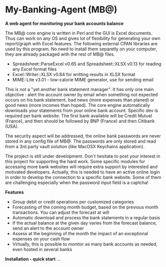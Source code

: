 # My-Banking-Agent (MB@)

<b>A web agent for monitoring your bank accounts balance</b>

The MB@ core engine is written in Perl and the GUI is Excel documents. Thus can work on any OS and gives lot of flexibility for generating your own report/graph with Excel features.
The following external CPAN libraries are used by this program. No need to install them separetly on your computer, they are already packaged with the rest of MB@ files.
<ul>
<li>Spreadsheet::ParseExcel v0.65 and Spreadsheet::XLSX v0.13 for reading any Excel format files</li>
<li>Excel::Writer::XLSX v0.84 for writting results in XLSX format</lib>
<li>MIME::Lite v3.01 - low-calorie MIME generator, use for sending email</li>
</ul>

This is not a "yet another bank statement manager". It has only one main objective : alert the account owner by email when something not expected occurs on his bank statement, bad news (more expenses than planed) or good news (more incomes than hoped). 
The core engine automatically downloads your statements from your online bank account. Specific dev is required per bank website. The first bank available will be Credit Mutuel (France), and then should be followed by BNP (France) and then Citibank (USA).
<P>
The security aspect will be addressed, the online bank passwords are never stored in any config file of MB@. The passwords are only stored and read from a 3rd party vault solution (like MacOSX Keychains application).
<P>
The project is still under development. Don't hesitate to post your interest in this project for supporting the hard work.
Some specific modules for accessing more bank websites will require extra support by interested and motivated developers. Actually, this is needed to have an active online login in order to develop the connection to a specific bank website. Some of them are challenging especially when the password input field is a captcha!

<b>Features</b>
<ul>
<li>Group debit or credit operations per customized categories</li>
<li>Forecasting of the coming month budget, based on the previous month transactions. You can adjust the forecast at will</li>
<li>Automatic download and process the bank statements in a regular basis</li>
<li>If the actual balance at the given day varies from the forecast balance, send an alert to the account owner</li> 
<li>Assess at the beginning of the month the impact of an exceptional expenses on your cash flow</li>
<li>Virtually, this is possible to monitor as many bank accounts as needed, even hosted in several banks</li>
</ul>

<b>Installation - quick start</b>
...
